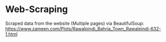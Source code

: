 # Web-Scraping
Scraped data from the website (Multiple pages) via BeautifulSoup: 
https://www.zameen.com/Plots/Rawalpindi_Bahria_Town_Rawalpindi-632-1.html
